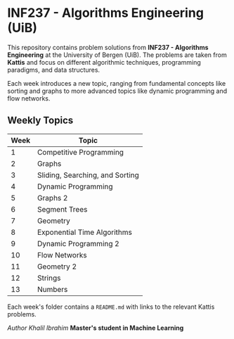 # INF237 - Algorithms Engineering (UiB)

This repository contains problem solutions from **INF237 - Algorithms Engineering** at the University of Bergen (UiB). The problems are taken from **Kattis** and focus on different algorithmic techniques, programming paradigms, and data structures.

Each week introduces a new topic, ranging from fundamental concepts like sorting and graphs to more advanced topics like dynamic programming and flow networks. 

## Weekly Topics
| Week | Topic |
|------|------|
| 1 | Competitive Programming |
| 2 | Graphs |
| 3 | Sliding, Searching, and Sorting |
| 4 | Dynamic Programming |
| 5 | Graphs 2 |
| 6 | Segment Trees |
| 7 | Geometry |
| 8 | Exponential Time Algorithms |
| 9 | Dynamic Programming 2 |
| 10 | Flow Networks |
| 11 | Geometry 2 |
| 12 | Strings |
| 13 | Numbers |

Each week's folder contains a `README.md` with links to the relevant Kattis problems.


*Author Khalil Ibrahim*
**Master's student in Machine Learning**
